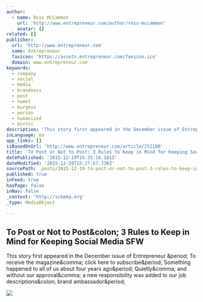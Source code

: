 ```yaml
---
author:
  - name: Ross McCammon
    url: 'http://www.entrepreneur.com/author/ross-mccammon'
    avatar: {}
related: []
publisher:
  url: 'http://www.entrepreneur.com'
  name: Entrepreneur
  favicon: 'https://assets.entrepreneur.com/favicon.ico'
  domain: www.entrepreneur.com
keywords:
  - company
  - social
  - media
  - brandness
  - post
  - tweet
  - burgess
  - person
  - humanized
  - picnic
description: 'This story first appeared in the December issue of Entrepreneur . To receive the magazine, click here to subscribe. Something happened to all of us about four years ago. Quietly, and without our approval, a new responsibility was added to our job descriptions: brand ambassador.'
inLanguage: en
app_links: []
isBasedOnUrl: 'http://www.entrepreneur.com/article/252100'
title: 'To Post or Not to Post: 3 Rules to Keep in Mind for Keeping Social Media SFW'
datePublished: '2015-12-19T15:35:16.181Z'
dateModified: '2015-12-19T15:27:57.736Z'
sourcePath: _posts/2015-12-19-to-post-or-not-to-post-3-rules-to-keep-in-mind-for-keeping.md
published: true
inFeed: true
hasPage: false
inNav: false
_context: 'http://schema.org'
_type: MediaObject

---
```

<article style=""><h1>To Post or Not to Post&amp;colon; 3 Rules to Keep in Mind for Keeping Social Media SFW</h1><p>This story first appeared in the December issue of Entrepreneur &amp;period; To receive the magazine&amp;comma; click here to subscribe&amp;period; Something happened to all of us about four years ago&amp;period; Quietly&amp;comma; and without our approval&amp;comma; a new responsibility was added to our job descriptions&amp;colon; brand ambassador&amp;period;</p><img src="https://assets.entrepreneur.com/content/3x2/822/20151026182352-person-man-hand-iphone-smartphone-office-table-technology-business-social-media-communication-networking-post.jpeg" /></article>